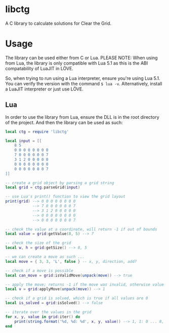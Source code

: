 # libctg

A C library to calculate solutions for Clear the Grid.

# Usage

The library can be used either from C or Lua. PLEASE NOTE: When using from Lua, the library is only compatible with Lua 5.1 as this is the ABI compatability of LuaJIT in LÖVE.

So, when trying to run using a Lua interpreter, ensure you're using Lua 5.1. You can verify the version with the command `$ lua -v`. Alternatively, install a LuaJIT interpreter or just use LÖVE.

## Lua

In order to use the library from Lua, ensure the DLL is in the root directory of the project. And then the library can be used as such:

```lua
local ctg = require 'libctg'

local input = [[
    8 5
    0 0 0 0 0 0 0 0
    7 0 0 0 0 0 0 7
    3 1 2 0 0 0 0 0
    0 0 0 0 0 0 0 0
    0 0 0 0 0 0 0 7
]]

-- create a grid object by parsing a grid string
local grid = ctg.parseGrid(input)

-- use Lua's print() function to view the grid layout
print(grid) --> 0 0 0 0 0 0 0 0
            --> 7 0 0 0 0 0 0 7
            --> 3 1 2 0 0 0 0 0
            --> 0 0 0 0 0 0 0 0
            --> 0 0 0 0 0 0 0 7

-- check the value at a coordinate, will return -1 if out of bounds
local value = grid:getValue(8, 5) --> 7

-- check the size of the grid
local w, h = grid:getSize() --> 8, 5

-- we can create a move as such ...
local move = { 3, 3, 'L', false } -- x, y, direction, add?

-- check if a move is possible
local can_move = grid:isValidMove(unpack(move)) --> true

-- apply the move; returns -1 if the move was invalid, otherwise value in target cell after add/subtract
local v = grid:applyMove(unpack(move)) --> 1

-- check if a grid is solved, which is true if all values are 0
local is_solved = grid:isSolved() --> false

-- iterate over the values in the grid
for x, y, value in grid:iter() do
    print(string.format('%d, %d: %d', x, y, value)) --> 1, 1: 0 ... 8, 5: 7
end
```
